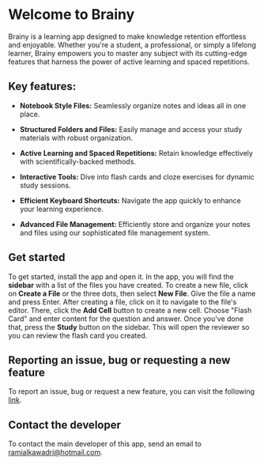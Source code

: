 # Welcome to Brainy

Brainy is a learning app designed to make knowledge retention
effortless and enjoyable. Whether you're a student, a professional, or simply
a lifelong learner, Brainy empowers you to master any subject with its
cutting-edge features that harness the power of active learning and spaced
repetitions.

## Key features:

- **Notebook Style Files:** Seamlessly organize notes and ideas all in one
place.
  
- **Structured Folders and Files:** Easily manage and access your study 
materials with robust organization.
  
- **Active Learning and Spaced Repetitions:** Retain knowledge effectively 
with scientifically-backed methods.
  
- **Interactive Tools:** Dive into flash cards and cloze exercises for dynamic 
study sessions.

- **Efficient Keyboard Shortcuts:** Navigate the app quickly to enhance your 
learning experience.

- **Advanced File Management:** Efficiently store and organize your notes and 
files using our sophisticated file management system.

## Get started

To get started, install the app and open it. In the app, you will find the
**sidebar** with a list of the files you have created. To create a new file, 
click on **Create a File** or the three dots, then select **New File**. Give 
the file a name and press Enter. After creating a file, click on it to navigate 
to the file's editor. There, click the **Add Cell** button to create a new cell.
Choose "Flash Card" and enter content for the question and answer. Once you've
done that, press the **Study** button on the sidebar. This will open the reviewer
so you can review the flash card you created.

## Reporting an issue, bug or requesting a new feature

To report an issue, bug or request a new feature, you can visit
the following [link](https://github.com/ramialkawadri/Brainy-docs/issues/new).

## Contact the developer

To contact the main developer of this app, send an email to 
[ramialkawadri@hotmail.com](mailto:ramialkawadri@hotmail.com).
